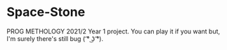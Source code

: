 # Space-Stone
PROG METHOLOGY 2021/2 Year 1 project.
You can play it if you want but, I'm surely there's still bug ( ͡° ͜ʖ ͡°).
